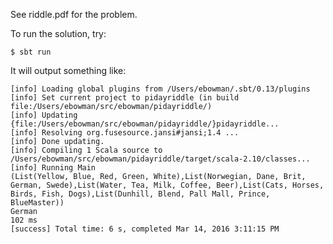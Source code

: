 See riddle.pdf for the problem.

To run the solution, try:

    $ sbt run

It will output something like:

    [info] Loading global plugins from /Users/ebowman/.sbt/0.13/plugins
    [info] Set current project to pidayriddle (in build file:/Users/ebowman/src/ebowman/pidayriddle/)
    [info] Updating {file:/Users/ebowman/src/ebowman/pidayriddle/}pidayriddle...
    [info] Resolving org.fusesource.jansi#jansi;1.4 ...
    [info] Done updating.
    [info] Compiling 1 Scala source to /Users/ebowman/src/ebowman/pidayriddle/target/scala-2.10/classes...
    [info] Running Main 
    (List(Yellow, Blue, Red, Green, White),List(Norwegian, Dane, Brit, German, Swede),List(Water, Tea, Milk, Coffee, Beer),List(Cats, Horses, Birds, Fish, Dogs),List(Dunhill, Blend, Pall Mall, Prince, BlueMaster))
    German
    102 ms
    [success] Total time: 6 s, completed Mar 14, 2016 3:11:15 PM

